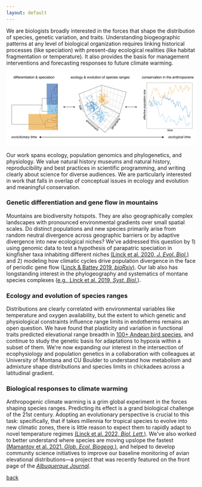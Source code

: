 ```yaml
---
layout: default
---
```


We are biologists broadly interested in the forces that shape the distribution of species, genetic variation, and traits. Understanding biogeographic patterns at any level of biological organization requires linking historical processes (like speciation) with present-day ecological realities (like habitat fragmentation or temperature). It also provides the basis for management interventions and forecasting responses to future climate warming.  

![](images/conceptual_figure.png)  

Our work spans ecology, population genomics and phylogenetics, and physiology. We value natural history museums and natural history, reproducibility and best practices in scientific programming, and writing clearly about science for diverse audiences. We are particularly interested in work that falls in overlap of conceptual issues in ecology and evolution and meaningful conservation.

### Genetic differentiation and gene flow in mountains  

Mountains are biodiversity hotspots. They are also geographically complex landscapes with pronounced environmental gradients over small spatial scales. Do distinct populations and new species primarily arise from random neutral divergence across geographic barriers or by adaptive divergence into new ecological niches? We've addressed this question by 1) using genomic data to test a hypothesis of parapatric speciation in kingfisher taxa inhabiting different niches [(Linck et al. 2020, *J. Evol. Biol.*)](https://doi.org/10.1111/jeb.13698) and 2) modeling how climatic cycles drive population divergence in the face of periodic gene flow ([Linck & Battey 2019, *bioRxiv*)](https://doi.org/10.1101/758664). Our lab also has longstanding interest in the phylogeography and systematics of montane species complexes ([e.g., Linck et al. 2019, *Syst. Biol.*](https://doi.org/10.1093/sysbio/syz027)).  

### Ecology and evolution of species ranges  

Distributions are clearly correlated with environmental variables like temperature and oxygen availability, but the extent to which genetic and physiological constraints influence range limits in endotherms remains an open question. We have found that plasticity and variation in functional traits predicted elevational range breadth in [100+ Andean bird species](https://doi.org/10.1101/2021.09.30.462673), and continue to study the genetic basis for adaptations to hypoxia within a subset of them. We're now expanding our interest in the intersection of ecophysiology and population genetics in a collaboration with colleagues at University of Montana and CU Boulder to understand how metabolism and admixture shape distributions and species limits in chickadees across a latitudinal gradient.  

### Biological responses to climate warming  

Anthropogenic climate warming is a grim global experiment in the forces shaping species ranges. Predicting its effect is a grand biological challenge of the 21st century. Adopting an evolutionary perspective is crucial to this task: specifically, that if takes millennia for tropical species to evolve into new climatic zones, there is little reason to expect them to rapidly adapt to novel temperature regimes [(Linck et al. 2022, *Biol. Lett.*)](https://doi.org/10.1098/rsbl.2021.0363). We've also worked to better understand where species are moving upslope the fastest [(Mamantov et al. 2021. *Glob. Ecol. Biogeog.*)](https://doi.org/10.1111/geb.13246), and helped to develop community science initiatives to improve our baseline monitoring of avian elevational distributions—a project that was recently featured on the front page of the [*Albuquerque Journal*](https://www.abqjournal.com/2410406/birding-with-a-purpose-ex-project-enlists-nm-watchers-to-help-researchers-examine-mountain-population-changes.html).  



[back](./)
